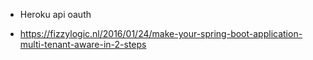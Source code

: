 * Heroku api oauth

- https://fizzylogic.nl/2016/01/24/make-your-spring-boot-application-multi-tenant-aware-in-2-steps
